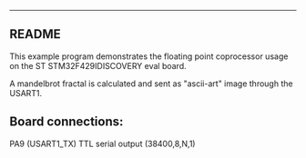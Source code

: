 ------------------------------------------------------------------------------
README
------------------------------------------------------------------------------

This example program demonstrates the floating point coprocessor usage on
the ST STM32F429IDISCOVERY eval board.

A mandelbrot fractal is calculated and sent as "ascii-art" image through
the USART1.

Board connections:
------------------

  PA9	(USART1_TX)	TTL serial output (38400,8,N,1)
